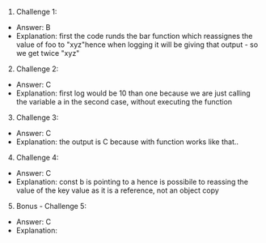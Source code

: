 1. Challenge 1:

- Answer: B
- Explanation: first the code runds the bar function which reassignes the value of foo to "xyz"hence when logging it will be giving that output - so we get twice "xyz"

2. Challenge 2:

- Answer: C
- Explanation: first log would be 10 than one because we are just calling the variable a in the second case, without executing the function

3. Challenge 3:

- Answer: C
- Explanation: the output is C because with function works like that..

4. Challenge 4:

- Answer: C
- Explanation: const b is pointing to a hence is possibile to reassing the value of the key value as it is a reference, not an object copy

5. Bonus - Challenge 5:

- Answer: C
- Explanation:
